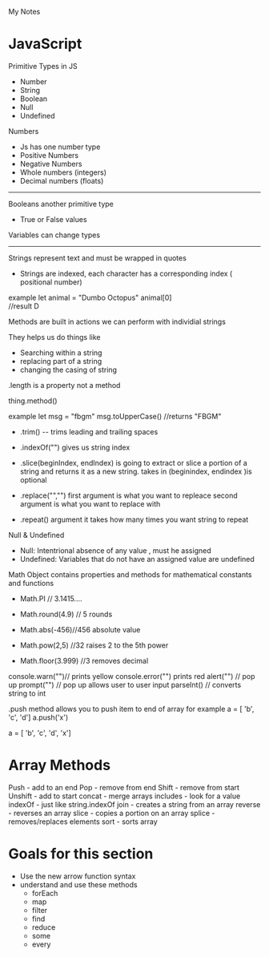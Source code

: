 My Notes
# JavaScript
Primitive Types in JS
- Number
- String 
- Boolean 
- Null 
- Undefined 

Numbers
- Js has one number type
- Positive Numbers 
- Negative Numbers
- Whole numbers (integers)
- Decimal numbers (floats)

------------------------------------
Booleans 
another primitive type
- True or False values

Variables can change types

----------------------------------
Strings represent text and must be wrapped in quotes
- Strings are indexed, each character has a corresponding index
( positional number)

example 
let animal = "Dumbo Octopus"
animal[0]  
//result  D

Methods are built in actions we can perform with individial strings

They helps us do things like
- Searching within a string
- replacing part of a string
- changing the casing of string

.length is a property not a method

thing.method()

example 
let msg = "fbgm"
msg.toUpperCase() //returns "FBGM"

- .trim() -- trims leading and trailing spaces
- .indexOf("") gives us string index
- .slice(beginIndex, endIndex) is going to extract or slice a portion of a string and returns it as a new string.
takes in (beginindex, endindex )is optional

- .replace("","")
first argument is what you want to repleace
second argument is what you want to replace with
- .repeat() argument it takes how many times you want string to repeat

Null & Undefined
- Null: Intentrional absence of any value , must he assigned 
- Undefined: 
Variables that do not have an assigned value are undefined


Math Object
contains properties and methods for mathematical constants and functions 

- Math.PI // 3.1415....

- Math.round(4.9) // 5 rounds

- Math.abs(-456)//456 absolute value

- Math.pow(2,5) //32 raises 2 to the 5th power

- Math.floor(3.999) //3 removes decimal

console.warn("")// prints yellow
console.error("") prints red
alert("") // pop up
prompt("") // pop up allows user to user input
parseInt() // converts string to int

.push method allows you to push item to end of array for example 
a = [ 'b', 'c', 'd']
a.push('x')

a = [ 'b', 'c', 'd', 'x']

# Array Methods
Push - add to an end
Pop - remove from end
Shift - remove from start 
Unshift - add to start
concat - merge arrays
includes - look for a value
indexOf - just like string.indexOf
join - creates a string from an array
reverse - reverses an array 
slice - copies a portion on an array 
splice - removes/replaces elements 
sort - sorts array 

# Goals for this section
- Use the new arrow function syntax
- understand and use these methods
    - forEach
    - map
    - filter 
    - find 
    - reduce 
    - some 
    - every 
    
